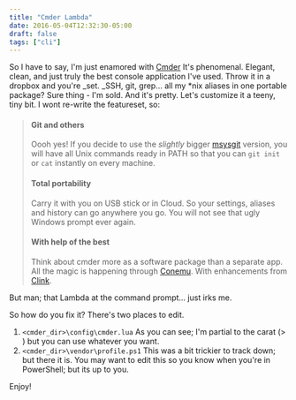 ```yaml
---
title: "Cmder Lambda"
date: 2016-05-04T12:32:30-05:00
draft: false
tags: ["cli"]
---
```


So I have to say, I'm just enamored with [Cmder](http://cmder.net/) It's phenomenal. Elegant, clean, and just truly the best console application I've used. Throw it in a dropbox and you're _set. _SSH, git, grep... all my *nix aliases in one portable package? Sure thing - I'm sold. And it's pretty. Let's customize it a teeny, tiny bit. I wont re-write the featureset, so:
<!--more-->

> #### Git and others
> 
> Oooh yes! If you decide to use the _slightly_ bigger [msysgit](https://msysgit.github.io/) version, you will have all Unix commands ready in PATH so that you can `git init` or `cat` instantly on every machine.
> 
> #### Total portability
> 
> Carry it with you on USB stick or in Cloud. So your settings, aliases and history can go anywhere you go. You will not see that ugly Windows prompt ever again.
> 
> #### With help of the best
> 
> Think about cmder more as a software package than a separate app. All the magic is happening through [Conemu](https://conemu.github.io/). With enhancements from [Clink](https://mridgers.github.io/clink/).

But man; that Lambda at the command prompt... just irks me.

So how do you fix it? There's two places to edit.

1.  ```<cmder_dir>\config\cmder.lua```  As you can see; I'm partial to the carat (> ) but you can use whatever you want.
2.  ```<cmder_dir>\vendor\profile.ps1``` This was a bit trickier to track down; but there it is. You may want to edit this so you know when you're in PowerShell; but its up to you.

Enjoy!